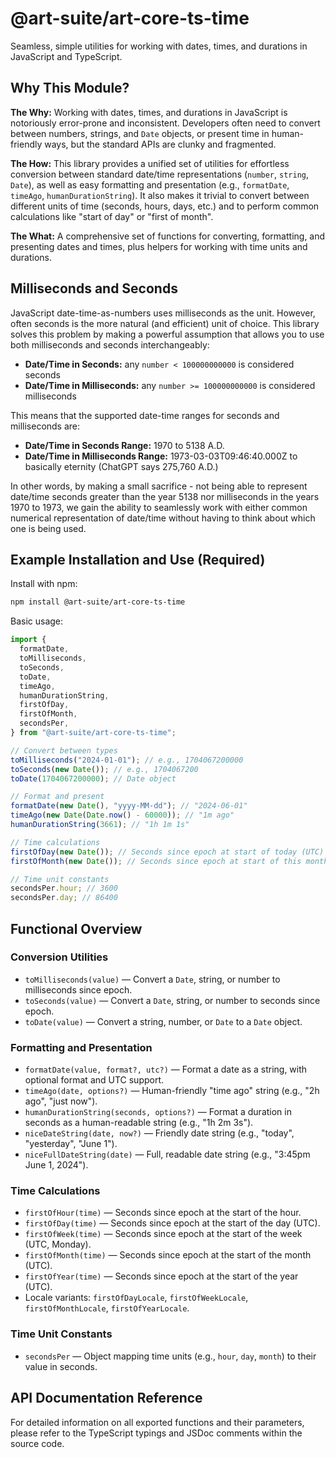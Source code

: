 # @art-suite/art-core-ts-time

Seamless, simple utilities for working with dates, times, and durations in JavaScript and TypeScript.

## Why This Module?

**The Why:**
Working with dates, times, and durations in JavaScript is notoriously error-prone and inconsistent. Developers often need to convert between numbers, strings, and `Date` objects, or present time in human-friendly ways, but the standard APIs are clunky and fragmented.

**The How:**
This library provides a unified set of utilities for effortless conversion between standard date/time representations (`number`, `string`, `Date`), as well as easy formatting and presentation (e.g., `formatDate`, `timeAgo`, `humanDurationString`). It also makes it trivial to convert between different units of time (seconds, hours, days, etc.) and to perform common calculations like "start of day" or "first of month".

**The What:**
A comprehensive set of functions for converting, formatting, and presenting dates and times, plus helpers for working with time units and durations.

## Milliseconds and Seconds

JavaScript date-time-as-numbers uses milliseconds as the unit. However, often seconds is the more natural (and efficient) unit of choice. This library solves this problem by making a powerful assumption that allows you to use both milliseconds and seconds interchangeably:

- **Date/Time in Seconds:** any `number < 100000000000` is considered seconds
- **Date/Time in Milliseconds:** any `number >= 100000000000` is considered milliseconds

This means that the supported date-time ranges for seconds and milliseconds are:

- **Date/Time in Seconds Range:** 1970 to 5138 A.D.
- **Date/Time in Milliseconds Range:** 1973-03-03T09:46:40.000Z to basically eternity (ChatGPT says 275,760 A.D.)

In other words, by making a small sacrifice - not being able to represent date/time seconds greater than the year 5138 nor milliseconds in the years 1970 to 1973, we gain the ability to seamlessly work with either common numerical representation of date/time without having to think about which one is being used.

## Example Installation and Use (Required)

Install with npm:

```sh
npm install @art-suite/art-core-ts-time
```

Basic usage:

```ts
import {
  formatDate,
  toMilliseconds,
  toSeconds,
  toDate,
  timeAgo,
  humanDurationString,
  firstOfDay,
  firstOfMonth,
  secondsPer,
} from "@art-suite/art-core-ts-time";

// Convert between types
toMilliseconds("2024-01-01"); // e.g., 1704067200000
toSeconds(new Date()); // e.g., 1704067200
toDate(1704067200000); // Date object

// Format and present
formatDate(new Date(), "yyyy-MM-dd"); // "2024-06-01"
timeAgo(new Date(Date.now() - 60000)); // "1m ago"
humanDurationString(3661); // "1h 1m 1s"

// Time calculations
firstOfDay(new Date()); // Seconds since epoch at start of today (UTC)
firstOfMonth(new Date()); // Seconds since epoch at start of this month (UTC)

// Time unit constants
secondsPer.hour; // 3600
secondsPer.day; // 86400
```

## Functional Overview

### Conversion Utilities

- `toMilliseconds(value)` — Convert a `Date`, string, or number to milliseconds since epoch.
- `toSeconds(value)` — Convert a `Date`, string, or number to seconds since epoch.
- `toDate(value)` — Convert a string, number, or `Date` to a `Date` object.

### Formatting and Presentation

- `formatDate(value, format?, utc?)` — Format a date as a string, with optional format and UTC support.
- `timeAgo(date, options?)` — Human-friendly "time ago" string (e.g., "2h ago", "just now").
- `humanDurationString(seconds, options?)` — Format a duration in seconds as a human-readable string (e.g., "1h 2m 3s").
- `niceDateString(date, now?)` — Friendly date string (e.g., "today", "yesterday", "June 1").
- `niceFullDateString(date)` — Full, readable date string (e.g., "3:45pm June 1, 2024").

### Time Calculations

- `firstOfHour(time)` — Seconds since epoch at the start of the hour.
- `firstOfDay(time)` — Seconds since epoch at the start of the day (UTC).
- `firstOfWeek(time)` — Seconds since epoch at the start of the week (UTC, Monday).
- `firstOfMonth(time)` — Seconds since epoch at the start of the month (UTC).
- `firstOfYear(time)` — Seconds since epoch at the start of the year (UTC).
- Locale variants: `firstOfDayLocale`, `firstOfWeekLocale`, `firstOfMonthLocale`, `firstOfYearLocale`.

### Time Unit Constants

- `secondsPer` — Object mapping time units (e.g., `hour`, `day`, `month`) to their value in seconds.

## API Documentation Reference

For detailed information on all exported functions and their parameters, please refer to the TypeScript typings and JSDoc comments within the source code.
